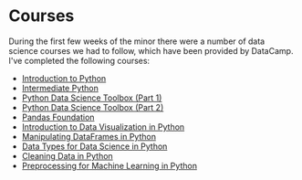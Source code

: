 <h1>Courses</h1>

During the first few weeks of the minor there were a number of data science courses we had to follow, which have been provided by DataCamp. I've completed the following courses:

- [Introduction to Python](https://github.com/Rikku77/datascience/blob/master/portfolio/domain_knowledge/DataCamp/introduction_to_python.pdf)
- [Intermediate Python](https://github.com/Rikku77/datascience/blob/master/portfolio/domain_knowledge/DataCamp/intermediate_python.pdf)
- [Python Data Science Toolbox (Part 1)](https://github.com/Rikku77/datascience/blob/master/portfolio/domain_knowledge/DataCamp/python_data_science_toolbox_part1.pdf)
- [Python Data Science Toolbox (Part 2)](https://github.com/Rikku77/datascience/blob/master/portfolio/domain_knowledge/DataCamp/python_data_science_toolbox_part2.pdf)
- [Pandas Foundation](https://github.com/Rikku77/datascience/blob/master/portfolio/domain_knowledge/DataCamp/pandas_foundations.pdf)
- [Introduction to Data Visualization in Python](https://github.com/Rikku77/datascience/blob/master/portfolio/domain_knowledge/DataCamp/introduction_to_data_visualization_in_python.pdf)
- [Manipulating DataFrames in Python](https://github.com/Rikku77/datascience/blob/master/portfolio/domain_knowledge/DataCamp/manipulating_dataframes_with_pandas.pdf)
- [Data Types for Data Science in Python](https://github.com/Rikku77/datascience/blob/master/portfolio/domain_knowledge/DataCamp/data_types_for_data_science_in_python.pdf)
- [Cleaning Data in Python](https://github.com/Rikku77/datascience/blob/master/portfolio/domain_knowledge/DataCamp/cleaning_data_in_python.pdf)
- [Preprocessing for Machine Learning in Python](https://github.com/Rikku77/datascience/blob/master/portfolio/domain_knowledge/DataCamp/preprocessing_for_machine_learning_in_python.pdf)
